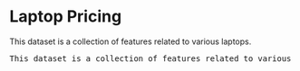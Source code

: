 # Laptop Pricing <br>
<p> This dataset is a collection of features related to various laptops.</p>


<pre>This dataset is a collection of features related to various laptops, such as brand, processor type, RAM, storage capacity, and other specifications. The dataset also includes the corresponding prices of these laptops. This dataset can be used for regression analysis to predict the prices of laptops based on their features. The dataset is suitable for data scientists, machine learning enthusiasts, and researchers who are interested in building regression models to predict the prices of laptops based on various features.</pre>